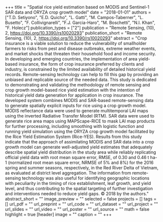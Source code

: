 +++
title = "Spatial rice yield estimation based on MODIS and Sentinel-1 SAR data and ORYZA crop growth model"
date = "2018-01-01"
authors = ["T.D. Setiyono", "E.D. Quicho", "L. Gatti", "M. Campos-Taberner", "L. Busetto", "F. Collivignarelli", "F.J. Garcia-Haro", "M. Boschetti", "N.I. Khan", "F. Holecz"]
publication_types = ["2"]
publication = "Remote Sensing, (10), 2, https://doi.org/10.3390/rs10020293"
publication_short = "Remote Sensing, (10), 2, https://doi.org/10.3390/rs10020293"
abstract = "Crop insurance is a viable solution to reduce the vulnerability of smallholder farmers to risks from pest and disease outbreaks, extreme weather events, and market shocks that threaten their household food and income security. In developing and emerging countries, the implementation of area yield-based insurance, the form of crop insurance preferred by clients and industry, is constrained by the limited availability of detailed historical yield records. Remote-sensing technology can help to fill this gap by providing an unbiased and replicable source of the needed data. This study is dedicated to demonstrating and validating the methodology of remote sensing and crop growth model-based rice yield estimation with the intention of historical yield data generation for application in crop insurance. The developed system combines MODIS and SAR-based remote-sensing data to generate spatially explicit inputs for rice using a crop growth model. MODIS reflectance data were used to generate multitemporal LAI maps using the inverted Radiative Transfer Model (RTM). SAR data were used to generate rice area maps using MAPScape-RICE to mask LAI map products for further processing, including smoothing with logistic function and running yield simulation using the ORYZA crop growth model facilitated by the Rice Yield Estimation System (Rice-YES). Results from this study indicate that the approach of assimilating MODIS and SAR data into a crop growth model can generate well-adjusted yield estimates that adequately describe spatial yield distribution in the study area while reliably replicating official yield data with root mean square error, RMSE, of 0.30 and 0.46 t ha-1 (normalized root mean square error, NRMSE of 5% and 8%) for the 2016 spring and summer seasons, respectively, in the Red River Delta of Vietnam, as evaluated at district level aggregation. The information from remote-sensing technology was also useful for identifying geographic locations with peculiarity in the timing of rice establishment, leaf growth, and yield level, and thus contributing to the spatial targeting of further investigation and interventions needed to reduce yield gaps. © 2018 by the authors."
abstract_short = ""
image_preview = ""
selected = false
projects = []
tags = []
url_pdf = ""
url_preprint = ""
url_code = ""
url_dataset = ""
url_project = ""
url_slides = ""
url_video = ""
url_poster = ""
url_source = ""
math = false
highlight = true
[header]
image = ""
caption = ""
+++

